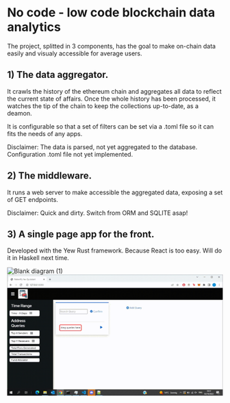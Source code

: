 # No code - low code blockchain data analytics


The project, splitted in 3 components, has the goal to make on-chain data easily and visualy accessible for average users.

## 1) The data aggregator.

It crawls the history of the ethereum chain and aggregates all data to reflect the current state of affairs. Once the whole history has been processed, it watches the tip of the chain to keep the collections up-to-date, as a deamon.

It is configurable so that a set of filters can be set via a .toml file so it can fits the needs of any apps.

Disclaimer: The data is parsed, not yet aggregated to the database. Configuration .toml file not yet implemented.


## 2) The middleware.

It runs a web server to make accessible the aggregated data, exposing a set of GET endpoints.

Disclaimer: Quick and dirty. Switch from ORM and SQLITE asap!

## 3) A single page app for the front.

Developed with the Yew Rust framework. Because React is too easy. Will do it in Haskell next time.


![Blank diagram (1)](https://user-images.githubusercontent.com/33451439/193436465-65e161ed-e1d4-4a19-8779-a6db88007197.jpeg)
![](https://github.com/KunIg/RustFrontend/blob/main/Rust_Frontend_Demo.gif)
